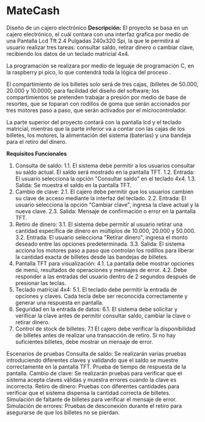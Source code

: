 # MateCash
Diseño de un cajero electrónico 
**Descripción:** El proyecto se basa en un cajero electrónico, el cuál contara con una interfaz grafica por medio de una Pantalla Lcd Tft 2.4 Pulgadas 240x320 Spi, la que le permitirá al usuario realizar tres tareas: consultar saldo, retirar dinero o cambiar clave, recibiendo los datos de un teclado matricial 4x4.

La programación se realizara por medio de leguaje de programación C, en la raspberry pi pico, lo que contendrá toda la lógica del proceso .

El compartimiento de los billetes solo será de tres cajas, (billetes de 50.000, 20.000 y 10.0000; para facilidad del diseño del software; los compartimientos se pretenden trabajar a presión por medio de base de resortes, que se toparan con rodillos de goma que serán accionados por tres motores paso a paso, que serán activados por el microcontrolador.

La parte superior del proyecto contará con la pantalla lcd y el teclado matricial, mientras que la parte inferior va a contar con las cajas de los billetes, los motores, la alimentación del sistema (baterías) y una bandeja para el retiro del dinero.

**Requisitos Funcionales**
1.	Consulta de saldo:
1.1. El sistema debe permitir a los usuarios consultar su saldo actual. El saldo será mostrado en la pantalla TFT.
1.2. Entrada: El usuario selecciona la opción "Consultar saldo" en el teclado 4x4.
1.3. Salida: Se muestra el saldo en la pantalla TFT.
2.	Cambio de clave:
2.1. El cajero debe permitir que los usuarios cambien su clave de acceso mediante la interfaz del teclado.
2.2. Entrada: El usuario selecciona la opción "Cambiar clave", ingresa la clave actual y la nueva clave.
2.3. Salida: Mensaje de confirmación o error en la pantalla TFT.
3.	Retiro de dinero:
3.1. El sistema debe permitir al usuario retirar una cantidad específica de dinero en múltiplos de 10.000, 20.000 y 50.000.
3.2. Entrada: El usuario selecciona "Retirar dinero", ingresa el monto deseado entre las opciones predeterminada.
3.3. Salida: El sistema acciona los motores paso a paso que controlan los rodillos para liberar la cantidad exacta de billetes desde las bandejas de billetes.
4.	Pantalla TFT para visualización:
4.1. La pantalla debe mostrar opciones de menú, resultados de operaciones y mensajes de error.
4.2. Debe responder a las entradas del usuario dentro de 2 segundos después de presionar las teclas.
5.	Teclado matricial 4x4:
5.1. El teclado debe permitir la entrada de opciones y claves. Cada tecla debe ser reconocida correctamente y generar una respuesta en pantalla.
6.	Seguridad en la entrada de datos:
6.1. El sistema debe solicitar y verificar la clave antes de permitir consultar saldo, cambiar la clave o retirar dinero.
7.	Control de stock de billetes:
7.1 El cajero debe verificar la disponibilidad de billetes antes de realizar una transacción de retiro. Si no hay suficientes billetes, debe mostrar un mensaje de error.

Escenarios de pruebas 
Consulta de saldo: Se realizarán varias pruebas introduciendo diferentes claves y validando que el saldo se muestre correctamente en la pantalla TFT.
Prueba de tiempo de respuesta de la pantalla.
Cambio de clave: Se realizarán pruebas para verificar que el sistema acepta claves válidas y muestra errores cuando la clave es incorrecta.
Retiro de dinero: Pruebas con diferentes cantidades para verificar que el sistema dispensa la cantidad correcta de billetes.
Simulación de faltante de billetes para verificar el mensaje de error.
Simulación de errores: Pruebas de desconexión durante el retiro para asegurarse de que los billetes no se pierdan.



